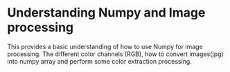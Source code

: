 # Understanding Numpy and Image processing

This provides a basic understanding of how to use Numpy for image processing. The different color channels (RGB), how to convert images(jpg) into numpy array and perform some color extraction processing.
